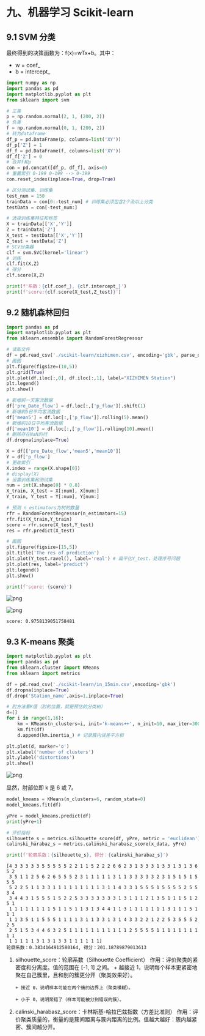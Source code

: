 # 九、机器学习 Scikit-learn

## 9.1 SVM 分类

最终得到的决策函数为：f(x)=wTx+b。其中：

- w = coef\_
- b = intercept\_

```python
import numpy as np
import pandas as pd
import matplotlib.pyplot as plt
from sklearn import svm

# 正类
p = np.random.normal(2, 1, (200, 2))
# 负类
f = np.random.normal(0, 1, (200, 2))
# 转为dataframe
df_p = pd.DataFrame(p, columns=list('XY'))
df_p['Z'] = 1
df_f = pd.DataFrame(f, columns=list('XY'))
df_f['Z'] = 0
# 合并f和p
con = pd.concat([df_p, df_f], axis=0)
# 重置索引 0-199 0-199 --> 0-399
con.reset_index(inplace=True, drop=True)

# 区分测试集、训练集
test_num = 150
trainData = con[0:-test_num] # 训练集必须包含2个及以上分类
testData = con[-test_num:]

# 选择训练集特征和标签
X = trainData[['X','Y']]
Z = trainData['Z']
X_test = testData[['X','Y']]
Z_test = testData['Z']
# SCV分类器
clf = svm.SVC(kernel='linear')
# 训练
clf.fit(X,Z)
# 得分
clf.score(X,Z)

print(f'系数：{clf.coef_}, {clf.intercept_}')
print(f'score:{clf.score(X_test,Z_test)}')
```

## 9.2 随机森林回归

```python
import pandas as pd
import matplotlib.pyplot as plt
from sklearn.ensemble import RandomForestRegressor

# 读取文件
df = pd.read_csv('./scikit-learn/xizhimen.csv', encoding='gbk', parse_dates=True)
# 画图
plt.figure(figsize=(10,5))
plt.grid(True)
plt.plot(df.iloc[:,0], df.iloc[:,1], label="XIZHIMEN Station")
plt.legend()
plt.show()

# 新增前一天客流数据
df['pre_Date_flow'] = df.loc[:,['p_flow']].shift(1)
# 新增前5日平均客流数据
df['mean5'] = df.loc[:,['p_flow']].rolling(5).mean()
# 新增前10日平均客流数据
df['mean10'] = df.loc[:,['p_flow']].rolling(10).mean()
# 删除存在NaN的行
df.dropna(inplace=True)

X = df[['pre_Date_flow','mean5','mean10']]
Y = df['p_flow']
# 更改索引
X.index = range(X.shape[0])
# display(X)
# 设置训练集和测试集
num = int(X.shape[0] * 0.8)
X_train, X_test = X[:num], X[num:]
Y_train, Y_test = Y[:num], Y[num:]

# 预测 n_estimators为树的数量
rfr = RandomForestRegressor(n_estimators=15)
rfr.fit(X_train,Y_train)
score = rfr.score(X_test,Y_test)
res = rfr.predict(X_test)

# 画图
plt.figure(figsize=[15,5])
plt.title('The res of prediction')
plt.plot(Y_test.ravel(), label='real') # 扁平化Y_test，处理序号问题
plt.plot(res, label='predict')
plt.legend()
plt.show()

print(f'score: {score}')
```

![png](pyStu_files/pyStu_318_0.png)

![png](pyStu_files/pyStu_318_1.png)

    score: 0.9758139051758481

## 9.3 K-means 聚类

```python
import matplotlib.pyplot as plt
import pandas as pd
from sklearn.cluster import KMeans
from sklearn import metrics

df = pd.read_csv('./scikit-learn/in_15min.csv',encoding='gbk')
df.dropna(inplace=True)
df.drop('Station_name',axis=1,inplace=True)

# 肘方法看K值（肘的位置，就是预估的分类树）
d=[]
for i in range(1,16):
    km = KMeans(n_clusters=i, init='k-means++', n_init=10, max_iter=300, random_state=0)
    km.fit(df)
    d.append(km.inertia_) # 记录簇内误差平方和

plt.plot(d, marker='o')
plt.xlabel('number of clusters')
plt.ylabel('distortions')
plt.show()
```

![png](pyStu_files/pyStu_320_1.png)

显然，肘部位即 k 是 6 或 7。

```python
model_kmeans = KMeans(n_clusters=6, random_state=0)
model_kmeans.fit(df)

yPre = model_kmeans.predict(df)
print(yPre+1)

# 评价指标
silhouette_s = metrics.silhouette_score(df, yPre, metric = 'euclidean') # 欧氏距离计算样本间的距离
calinski_harabaz_s = metrics.calinski_harabasz_score(x_data, yPre)

print(f'轮廓系数：{silhouette_s}, 得分：{calinski_harabaz_s}')
```


    [4 3 3 3 3 3 5 5 5 5 5 2 2 1 1 5 2 2 2 6 6 2 3 1 3 3 3 1 3 3 1 3 1 3 6 5 2
     3 5 1 1 2 5 6 2 6 5 5 5 2 3 1 1 1 1 1 3 1 1 3 3 3 3 3 2 3 1 5 1 5 1 5 5 5
     5 2 2 5 1 1 3 3 1 1 1 1 1 1 1 1 1 3 1 1 4 3 3 1 5 5 5 1 5 5 5 5 2 5 5 3 4
     3 4 4 3 1 5 5 5 1 5 2 2 5 3 3 3 3 3 3 3 1 3 1 1 1 2 1 3 5 1 1 1 5 1 2 5 1
     1 1 1 1 1 1 1 1 5 1 1 5 1 1 3 1 3 4 4 1 1 3 1 1 1 1 1 1 1 3 1 1 1 5 1 1 1
     1 1 3 5 1 1 5 5 5 1 1 1 1 3 1 1 3 3 1 3 1 4 3 3 2 2 1 2 2 5 3 5 5 5 2 2 5
     2 5 1 5 3 4 4 6 3 2 5 1 1 1 1 1 1 1 1 1 1 1 2 5 5 5 5 1 1 1 1 1 1 1 1 1 1
     1 1 1 1 1 3 1 3 1 3 3 1 1 1 1 1 1]
    轮廓系数：0.3834164912580164, 得分：201.18789879013613

1.  silhouette_score：轮廓系数（Silhouette Coefficient）
    作用：评价聚类的紧密度和分离度。值的范围在 [-1, 1] 之间。 + 越接近 1，说明每个样本更紧密地聚在自己簇里，且和别的簇更分开（聚类效果好）。

        + 接近 0，说明样本可能在两个簇的边界上（聚类模糊）。
        
        + 小于 0，说明聚错了（样本可能被分到错误的簇）。

2.  calinski_harabasz_score：卡林斯基-哈拉巴兹指数（方差比准则）
    作用：评价聚类质量的，衡量的是簇间距离与簇内距离的比例。值越大越好：簇内越紧密、簇间越分开。